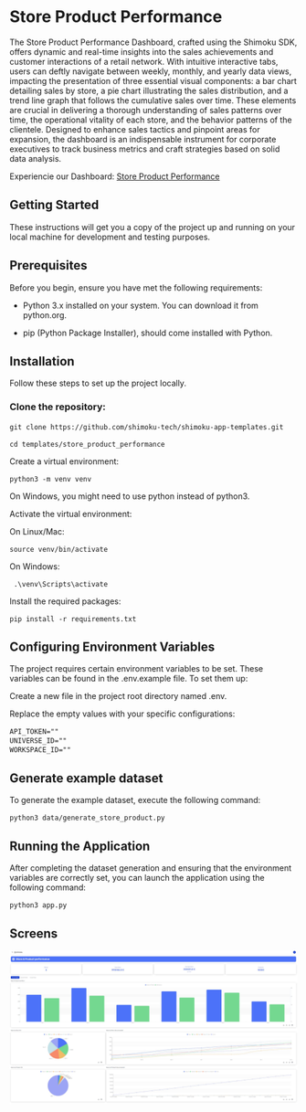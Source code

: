 # Store Product Performance

The Store Product Performance Dashboard, crafted using the Shimoku SDK, offers dynamic and real-time insights into the sales achievements and customer interactions of a retail network. With intuitive interactive tabs, users can deftly navigate between weekly, monthly, and yearly data views, impacting the presentation of three essential visual components: a bar chart detailing sales by store, a pie chart illustrating the sales distribution, and a trend line graph that follows the cumulative sales over time. These elements are crucial in delivering a thorough understanding of sales patterns over time, the operational vitality of each store, and the behavior patterns of the clientele. Designed to enhance sales tactics and pinpoint areas for expansion, the dashboard is an indispensable instrument for corporate executives to track business metrics and craft strategies based on solid data analysis.

Experiencie our Dashboard: [Store Product Performance](https://shimoku.io/b4c8a527-a376-4190-a6d8-3e69c6fe8cd1/store-product-overview?shared=true&token=9830a9c2-c4f8-11ee-a81e-f4c88a8a3fad) 

## Getting Started

These instructions will get you a copy of the project up and running on your local machine for development and testing purposes.

## Prerequisites

Before you begin, ensure you have met the following requirements:

- Python 3.x installed on your system. You can download it from python.org.

- pip (Python Package Installer), should come installed with Python.

## Installation

Follow these steps to set up the project locally.

### Clone the repository:

```
git clone https://github.com/shimoku-tech/shimoku-app-templates.git
```

```
cd templates/store_product_performance
```

Create a virtual environment:

```
python3 -m venv venv
```
  
On Windows, you might need to use python instead of python3.

Activate the virtual environment: 

On Linux/Mac:

```
source venv/bin/activate
```
  
On Windows:
```
 .\venv\Scripts\activate
```

Install the required packages:

```
pip install -r requirements.txt
```
  

## Configuring Environment Variables

The project requires certain environment variables to be set. These variables can be found in the .env.example file. To set them up:

Create a new file in the project root directory named .env.

Replace the empty values with your specific configurations:
```
API_TOKEN=""
UNIVERSE_ID=""
WORKSPACE_ID=""
```

## Generate example dataset

To generate the example dataset, execute the following command:

```
python3 data/generate_store_product.py
```

## Running the Application

After completing the dataset generation and ensuring that the environment variables are correctly set, you can launch the application using the following command:

```
python3 app.py
```

## Screens

<p align="center">
  <img src="img/screen.JPG">
</p>
